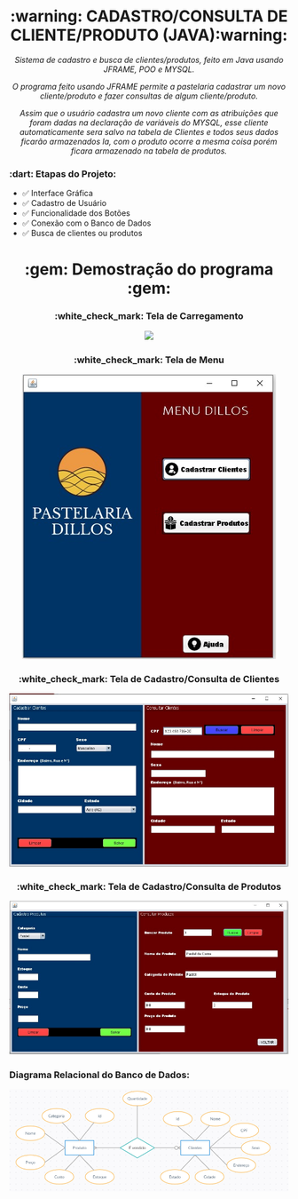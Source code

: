  <h1 align= "center">:warning: CADASTRO/CONSULTA DE CLIENTE/PRODUTO (JAVA):warning: </h1> 
<p align= "center"><i>Sistema de cadastro e busca de clientes/produtos, feito em Java usando JFRAME, POO e MYSQL.</p></i>
<p align="center"><i>O programa feito usando JFRAME permite a pastelaria cadastrar um novo cliente/produto e fazer consultas de algum cliente/produto.</p></i>
<p align="center"><i>Assim que o usuário cadastra um novo cliente com as atribuições que foram dadas na declaração de variáveis do MYSQL, esse cliente automaticamente sera salvo na tabela de Clientes e todos seus dados ficarão armazenados la, com o produto ocorre a mesma coisa porém ficara armazenado na tabela de produtos.</p></i>



<h3>:dart: Etapas do Projeto:</h3> 

- :white_check_mark: Interface Gráfica
- :white_check_mark: Cadastro de Usuário
- :white_check_mark: Funcionalidade dos Botões
- :white_check_mark: Conexão com o Banco de Dados
- :white_check_mark: Busca de clientes ou produtos 
<h1 align= "center">:gem: Demostração do programa :gem:</h1>

<h3 align="center">:white_check_mark: Tela de Carregamento</h3>

<p align ="center">
<img src ="![tela1](https://user-images.githubusercontent.com/42162426/100016923-e38f8c00-2db8-11eb-81eb-0e53fd4fdb67.png)"</>


<h3 align="center">:white_check_mark: Tela de Menu</h3>

<p align ="center">
 <img src ="https://raw.githubusercontent.com/matheusoliveira3/CadastroClientesAPP/main/images/Tela%20de%20menu.png"</>



<h3 align="center">:white_check_mark: Tela de Cadastro/Consulta de Clientes</h3>



<p align ="center">
 <img src ="https://raw.githubusercontent.com/matheusoliveira3/CadastroClientesAPP/main/images/Tela%20de%20cadastro%20de%20clientes.png"</>


<h3 align="center">:white_check_mark: Tela de Cadastro/Consulta de Produtos
 

<p align ="center">
  <img src ="https://raw.githubusercontent.com/matheusoliveira3/CadastroClientesAPP/main/images/Tela%20de%20cadastro%20de%20produtos.png"</>


<h3>Diagrama Relacional do Banco de Dados:</h3> 
<p align ="center">
  <img src ="Diagramas/BancoDeDados.PNG"</>
